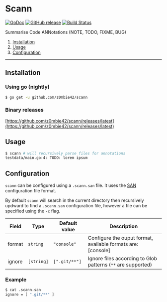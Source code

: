 # Scann

[![GoDoc](https://godoc.org/github.com/z0mbie42/scann?status.svg)](https://godoc.org/github.com/z0mbie42/scann)
[![GitHub release](https://img.shields.io/github/release/z0mbie42/scann.svg)](https://github.com/z0mbie42/scann/releases/latest)
[![Build Status](https://travis-ci.org/z0mbie42/scann.svg?branch=master)](https://travis-ci.org/z0mbie42/scann)

Summarise Code ANNotations (NOTE, TODO, FIXME, BUG)

1. [Installation](#installation)
2. [Usage](#usage)
3. [Configuration](#configuration)


---------------------------------------

## Installation

### Using go (nightly)
```bash
$ go get -u github.com/z0mbie42/scann
```

### Binary releases
[https://github.com/z0mbie42/scann/releases/latest](https://github.com/z0mbie42/scann/releases/latest)



## Usage

```bash
$ scann # will recursively parse files for annotations
testdata/main.go:4: TODO: lorem ipsum
```



## Configuration

`scann` can be configured using a `.scann.san` file. It uses the [SAN](http://astrocorp.net/san) configuration file format.


By default `scann` will search in the current directory then  recursively updward to find a `.scann.san`
configuration file, however a file can be specified using the `-c` flag.

| Field | Type   | Default value | Description |
| ----- | ------ | ------- | -------- |
| format | `string` | `"console"` | Configure the ouput format, available formats are: [console] |
| ignore | `[string]` | `[".git/**"]` | Ignore files according to Glob patterns (`**` are supported) |

### Example
```bash
$ cat .scann.san
ignore = [ ".git/**" ]
